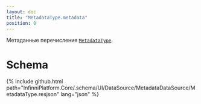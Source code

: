 ```yaml
---
layout: doc
title: "MetadataType.metadata"
position: 0
---
```


Метаданные перечисления [`MetadataType`](../).

# Schema

{% include github.html path="InfinniPlatform.Core/.schema/UI/DataSource/MetadataDataSource/MetadataType.resjson" lang="json" %}

